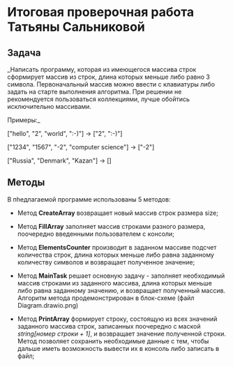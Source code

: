 # Итоговая проверочная работа Татьяны Сальниковой

## Задача

\_Написать программу, которая из имеющегося массива строк сформирует массив из строк, длина которых меньше либо равно 3 символа. Первоначальный массив можно ввести с клавиатуры либо задать на старте выполнения алгоритма. При решении не рекомендуется пользоваться коллекциями, лучше обойтись исключительно массивами.

Примеры:\_

["hello", "2", "world", ":-)"] -> ["2", ":-)"]

["1234", "1567", "-2", "computer science"] -> ["-2"]

["Russia", "Denmark", "Kazan"] -> []

## Методы

В пhедлагаемой программе использованы 5 методов:

- Метод **CreateArray** возвращает новый массив строк размера size;

- Метод **FillArray** заполняет массив строками разного размера, поочередно введенными пользователем с консоли;

- Метод **ElementsCounter** производит в заданном массиве подсчет количества строк, длина которых меньше либо равна заданному количеству символов и возвращает полученное значение;

* Метод **MainTask** решает основную задачу - заполняет необходимый массив строками из заданного массива, длина которых меньше либо равна заданному значению, и возвращает полученный массив. Алгоритм метода продемонстрирован в блок-схеме (файл Diagram.drawio.png)

* Метод **PrintArray** формирует строку, состоящую из всех значений заданного массива строк, записанных поочередно с маской _string[номер строки + 1]_, и возвращает значение полученной строки. Метод позволяет сохранить необходимые данные с тем, чтобы дальше иметь возможность вывести их в консоль либо записать в файл;
